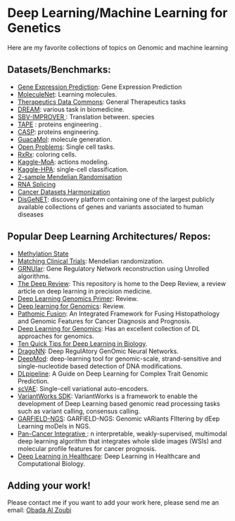 # Deep Learning/Machine Learning for Genetics 

Here are my favorite collections of topics on Genomic and machine learning 

## Datasets/Benchmarks:
* [Gene Expression Prediction](https://deepmind.com/blog/article/enformer/): Gene Expression Prediction 
* [MoleculeNet](http://moleculenet.ai/): Learning molecules.
* [Therapeutics Data Commons](https://tdcommons.ai/benchmark/overview/): General Therapeutics tasks
* [DREAM](https://dreamchallenges.org/): various task in biomedicine. 
* [SBV-IMPROVER	](https://www.intervals.science/resources/sbv-improver/stc): Translation between. species 
* [TAPE](https://github.com/songlab-cal/tape) : proteins engineering . 
* [CASP](https://predictioncenter.org/): proteins engineering. 
* [GuacaMol](https://www.benevolent.com/guacamol): molecule generation.
* [Open Problems](https://openproblems.bio/): Single cell tasks.
* [RxRx](https://www.rxrx.ai/): coloring cells.
* [Kaggle-MoA](https://www.kaggle.com/c/lish-moa): actions modeling. 
* [Kaggle-HPA](https://www.kaggle.com/c/hpa-single-cell-image-classification): single-cell 
classification.
* [2-sample Mendelian Randomisation](https://www.mrbase.org/)
* [RNA Splicing](https://www.gencodegenes.org/)
* [Cancer Datasets Harmonization ](https://portal.gdc.cancer.gov/)
* [DisGeNET](https://www.disgenet.org/): discovery platform containing one of the largest publicly available collections of genes and variants associated to human diseases
## Popular Deep Learning Architectures/ Repos:
* [Methylation State ](https://github.com/Christensen-Lab-Dartmouth/PyMethylProcess)	
* [Matching Clinical Trials](https://github.com/deepenroll/DeepEnroll): Mendelian randomization.
* [GRNUlar](https://github.com/Harshs27/GRNUlar): Gene Regulatory Network reconstruction using Unrolled algorithms.
* [The Deep Review](https://github.com/greenelab/deep-review): This repository is home to the Deep Review, a review article on deep learning in precision medicine.
* [Deep Learning Genomics Primer](https://github.com/abidlabs/deep-learning-genomics-primer): Review.
* [Deep learning for Genomics](https://github.com/BIMSBbioinfo/janggu): Review.
* [Pathomic Fusion](https://github.com/mahmoodlab/PathomicFusion): An Integrated Framework for Fusing Histopathology and Genomic Features for Cancer Diagnosis and Prognosis.
* [Deep Learning for Genomics](https://github.com/ThitherShore/DLforGenomics): Has an excellent collection of DL approaches for genomics. 
* [Ten Quick Tips for Deep Learning in Biology](https://github.com/Benjamin-Lee/deep-rules).
* [DragoNN](https://github.com/kundajelab/dragonn):  Deep RegulAtory GenOmic Neural Networks.
* [DeepMod](https://github.com/WGLab/DeepMod): deep-learning tool for genomic-scale, strand-sensitive and single-nucleotide based detection of DNA modifications.
* [DLpipeline](https://github.com/miguelperezenciso/DLpipeline): A Guide on Deep Learning for Complex Trait Genomic Prediction.
* [scVAE](https://github.com/scvae/scvae): Single-cell variational auto-encoders.
* [VariantWorks SDK](https://github.com/clara-parabricks/VariantWorks): VariantWorks is a framework to enable the development of Deep Learning based genomic read processing tasks such as variant calling, consensus calling.
* [GARFIELD-NGS](https://github.com/gedoardo83/GARFIELD-NGS): GARFIELD-NGS: Genomic vARiants FIltering by dEep Learning moDels in NGS.
* [Pan-Cancer Integrative ](https://github.com/mahmoodlab/PORPOISE): n interpretable, weakly-supervised, multimodal deep learning algorithm that integrates whole slide images (WSIs) and molecular profile features for cancer prognosis.
* [Deep Learning in Healthcare](https://github.com/prasadseemakurthi/Deep-Neural-Networks-HealthCare): Deep Learning in Healthcare and Computational Biology. 
## Adding your work!
Please contact me if you want to add your work here, please send me an email: 
[Obada Al Zoubi](mailto:obada.y.alzoubi@gmail.com)
